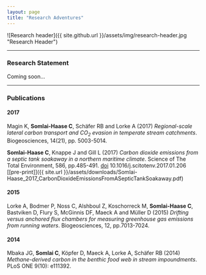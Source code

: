 ```yaml
---
layout: page
title: "Research Adventures"
---
```

![Research header]({{ site.github.url }}/assets/img/research-header.jpg "Research Header")

---

### Research Statement

Coming soon...

---

### Publications

#### 2017
Magin K, **Somlai-Haase C**, Schäfer RB and Lorke A (2017) *Regional-scale lateral carbon transport and CO<sub>2</sub> evasion in temperate stream catchments*. Biogeosciences, 14(21), pp. 5003-5014. 

**Somlai-Haase C**, Knappe J and Gill L (2017) *Carbon dioxide emissions from a septic tank soakaway in a northern maritime climate*. Science of The Total Environment, 586, pp.485-491. [doi](https://doi.org/10.1016/j.scitotenv.2017.01.206) 10.1016/j.scitotenv.2017.01.206 [[pre-print]]({{ site.url }}/assets/downloads/Somlai-Haase_2017_CarbonDioxideEmissionsFromASepticTankSoakaway.pdf)

#### 2015
Lorke A, Bodmer P, Noss C, Alshboul Z, Koschorreck M, **Somlai-Haase C**, Bastviken D, Flury S, McGinnis DF, Maeck A and Müller D (2015) *Drifting versus anchored flux chambers for measuring greenhouse gas emissions from running waters*. Biogeosciences, 12, pp.7013-7024.

#### 2014
Mbaka JG, **Somlai C**, Köpfer D, Maeck A, Lorke A, Schäfer RB (2014) *Methane-derived carbon in the benthic food web in stream impoundments*. PLoS ONE 9(10): e111392.

